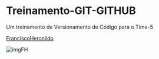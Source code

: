 # Treinamento-GIT-GITHUB

Um treinamento de Versionamento de Código para o Time-5

[FranciscoHeronildo](https://francisco-heronildo.netlify.app/)

![imgFH](https://phoneky.co.uk/thumbs/screensavers/down/fun/hacker_m1d9yfj5.gif)
